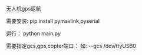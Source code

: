 无人机gps返航

需要安装:
pip install pymavlink,pyserial


运行： 
python main.py


需要指定gcs,gps,copter端口：
如: --gcs /dev/ttyUSB0
